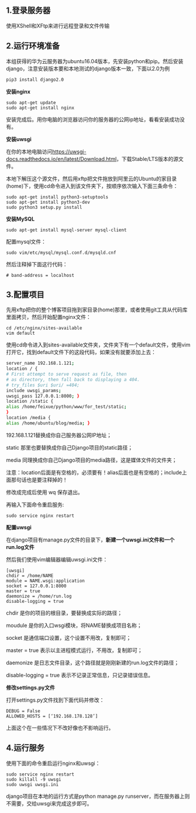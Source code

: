 ## 1.登录服务器

使用XShell和XFtp来进行远程登录和文件传输

## 2.运行环境准备

本组获得的华为云服务器为ubuntu16.04版本，先安装python和pip。然后安装django，注意安装版本要和本地测试的django版本一致，下面以2.0为例

```bash
pip3 install django2.0
```

**安装nginx**

```
sudo apt-get update
sudo apt-get install nginx
```

安装完成后。用你电脑的浏览器访问你的服务器的公网ip地址，看看安装成功没有。

**安装uwsgi**

在你的本地电脑访问<https://uwsgi-docs.readthedocs.io/en/latest/Download.html>，下载Stable/LTS版本的源文件。

本地下解压这个源文件，然后用xftp把文件拖放到阿里云的Ubuntu的家目录(home)下，使用cd命令进入到该文件夹下，按顺序依次输入下面三条命令：

```
sudo apt-get install python3-setuptools
sudo apt-get install python3-dev
sudo python3 setup.py install
```

**安装MySQL**

```
sudo apt-get install mysql-server mysql-client
```

配置mysql文件：

```
sudo vim/etc/mysql/mysql.conf.d/mysqld.cnf
```

然后注释掉下面这行代码：

```
# band-address = localhost
```

## 3.配置项目

先用xftp把你的整个博客项目拖到家目录(home)那里，或者使用git工具从代码库里面拷贝，然后开始配置nginx文件：

```
cd /etc/nginx/sites-available
vim default
```

使用cd命令进入到sites-available文件夹，文件夹下有一个default文件，使用vim打开它，找到default文件下的这段代码，如果没有就要添加上去：

```bash
server_name 192.168.1.121;
location / {
# First attempt to serve request as file, then
# as directory, then fall back to displaying a 404.
# try_files $uri $uri/ =404;
include uwsgi_params;
uwsgi_pass 127.0.0.1:8000; }
location /static {
alias /home/feixue/python/www/for_test/static;
}
location /media {
alias /home/ubuntu/blog/media; }
```

192.168.1.121替换成你自己服务器公网IP地址；

static 那里也要替换成你自己Django项目的static路径；

media 同理换成你自己Django项目的media路径，这是媒体文件的文件夹；

注意：location后面是有空格的，必须要有！alias后面也是有空格的；include上面那句话也是要注释掉的！

修改成完成后使用 wq 保存退出。

再输入下面命令重启服务:

```
sudo service nginx restart
```

**配置uwsgi**

在django项目有manage.py文件的目录下，**新建一个uwsgi.ini文件和一个run.log文件**

然后我们使用vim编辑器编辑uwsgi.ini文件：

```
[uwsgi]
chdir = /home/NAME
module = NAME.wsgi:application
socket = 127.0.0.1:8000
master = true
daemonize = /home/run.log
disable-logging = true
```

chdir 是你的项目的根目录，要替换成实际的路径；

moudule 是你的入口wsgi模块，将NAME替换成项目名称；

socket 是通信端口设置，这个设置不用改，复制即可；

master = true 表示以主进程模式运行，不用改，复制即可；

daemonize 是日志文件目录，这个路径就是刚刚新建的run.log文件的路径；

disable-logging = true 表示不记录正常信息，只记录错误信息。

**修改settings.py文件**

打开settings.py文件找到下面代码并修改：

```
DEBUG = False
ALLOWED_HOSTS = [‘192.168.178.128’]
```

上面这个在一些情况下不改好像也不影响运行。

## 4.运行服务

使用下面的命令重启运行nginx和uwsgi：

```
sudo service nginx restart
sudo killall -9 uwsgi
sudo uwsgi uwsgi.ini
```

django项目在本地的运行方式是python manage.py runserver，而在服务器上则不需要，交给uwsgi来完成这步即可。
